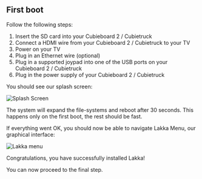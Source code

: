 ## First boot

Follow the following steps:

1.  Insert the SD card into your Cubieboard 2 / Cubietruck
2.  Connect a HDMI wire from your Cubieboard 2 / Cubietruck to your TV
3.  Power on your TV
4.  Plug in an Ethernet wire (optional)
5.  Plug in a supported joypad into one of the USB ports on your Cubieboard 2 / Cubietruck
6.  Plug in the power supply of your Cubieboard 2 / Cubietruck

You should see our splash screen:

![Splash Screen](/images/splash.png)

The system will expand the file-systems and reboot after 30 seconds. This happens only on the first boot, the rest should be fast.

If everything went OK, you should now be able to navigate Lakka Menu, our graphical interface:

![Lakka menu](/images/lakkamenu.png)

Congratulations, you have successfully installed Lakka!

You can now proceed to the final step.
